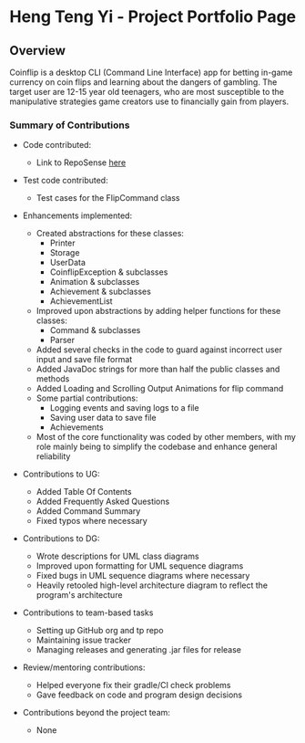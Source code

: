 # Heng Teng Yi - Project Portfolio Page

## Overview

Coinflip is a desktop CLI (Command Line Interface) app for betting in-game currency on coin flips and learning about the
dangers of gambling. The target user are 12-15 year old teenagers, who are most susceptible to the manipulative
strategies game creators use to financially gain from players.

### Summary of Contributions

* Code contributed:
    * Link to
      RepoSense [here](https://nus-cs2113-ay2425s2.github.io/tp-dashboard/?search=hty2003&breakdown=true)


* Test code contributed:
    * Test cases for the FlipCommand class

* Enhancements implemented:
    * Created abstractions for these classes:
        * Printer
        * Storage
        * UserData
        * CoinflipException & subclasses
        * Animation & subclasses
        * Achievement & subclasses
        * AchievementList
    * Improved upon abstractions by adding helper functions for these classes:
        * Command & subclasses
        * Parser
    * Added several checks in the code to guard against incorrect user input and save file format
    * Added JavaDoc strings for more than half the public classes and methods
    * Added Loading and Scrolling Output Animations for flip command
    * Some partial contributions:
        * Logging events and saving logs to a file
        * Saving user data to save file
        * Achievements
    * Most of the core functionality was coded by other members,
      with my role mainly being to simplify the codebase and
      enhance general reliability


* Contributions to UG:
    * Added Table Of Contents
    * Added Frequently Asked Questions
    * Added Command Summary
    * Fixed typos where necessary


* Contributions to DG:
    * Wrote descriptions for UML class diagrams
    * Improved upon formatting for UML sequence diagrams
    * Fixed bugs in UML sequence diagrams where necessary
    * Heavily retooled high-level architecture diagram to reflect the program's architecture


* Contributions to team-based tasks
    * Setting up GitHub org and tp repo
    * Maintaining issue tracker
    * Managing releases and generating .jar files for release


* Review/mentoring contributions:
    * Helped everyone fix their gradle/CI check problems
    * Gave feedback on code and program design decisions


* Contributions beyond the project team:
    * None